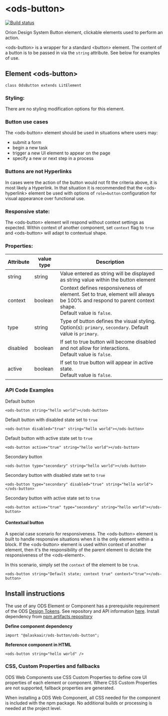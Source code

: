 # \<ods-button>

[![Build status](https://itsals.visualstudio.com/Orion%20Design%20System/_apis/build/status/ods-button)](https://itsals.visualstudio.com/Orion%20Design%20System/_build/latest?definitionId=3214)

Orion Design System Button element, clickable elements used to perform an action.

\<ods-button> is a wrapper for a standard \<button> element. The content of a button is to be passed in via the `string` attribute. See below for examples of use.

## Element \<ods-button>

```
class OdsButton extends LitElement
```

### Styling:

There are no styling modification options for this element.

### Button use cases

The \<ods-button> element should be used in situations where users may:

* submit a form
* begin a new task
* trigger a new UI element to appear on the page
* specify a new or next step in a process

### Buttons are not Hyperlinks

In cases were the action of the button would not fit the criteria above, it is most likely a Hyperlink. In that situation it is recommended that the \<ods-hyperlink> element be used with options of `role=button` configuration for visual appearance over functional use.

### Responsive state:

The \<ods-button> element will respond without context settings as expected. Within context of another component, set `context` flag to `true` and \<ods-button> will adapt to contextual shape.

### Properties:

| Attribute | value type | Description |
|----|----|----|
| string | string | Value entered as string will be displayed as string value within the button element |
| context | boolean | Context defines responsiveness of element. Set to true, element will always be 100% and respond to parent context shape. <br/>Default value is `false`. |
| type | string | Type of button defines the visual styling. <br/>Option(s): `primary`, `secondary`. Default value is `primary`.  |
| disabled | boolean | If set to true button will become disabled and not allow for interactions. <br/>Default value is `false`.  |
| active | boolean | If set to true button will appear in active state. <br/>Default value is `false`. |

### API Code Examples

Default button

```
<ods-button string="hello world"></ods-button>
```

Default button with disabled state set to `true`

```
<ods-button disabled="true" string="hello world"></ods-button>
```

Default button with active state set to `true`

```
<ods-button active="true" string="hello world"></ods-button>
```

Secondary button

```
<ods-button type="secondary" string="hello world"></ods-button>
```

Secondary button with disabled state set to `true`

```
<ods-button type="secondary" disabled="true" string="hello world"></ods-button>
```

Secondary button with active state set to `true`

```
<ods-button active="true" type="secondary" string="hello world"></ods-button>
```

#### Contextual button

A special case scenario for responsiveness. The \<ods-button> element is built to handle responsive situations when it is the only element within a block. If the \<ods-button> element is used within context of another element, then it's the responsibility of the parent element to dictate the responsiveness of the \<ods-element>.

In this scenario, simply set the `context` of the element to be `true`.

```
<ods-button string="Default state; context true" context="true"></ods-button>
```

## Install instructions

The use of any ODS Element or Component has a prerequisite requirement of the ODS [Design Tokens](https://itsals.visualstudio.com/Orion%20Design%20System/_packaging?_a=package&feed=as.com-npm&package=%40alaskaair%2Forion-design-tokens&protocolType=Npm&version=0.4.1419099). See repository and API information [here](https://itsals.visualstudio.com/Orion%20Design%20System/_git/designTokens?_a=readme). Install dependency from [npm artifacts repository](https://itsals.visualstudio.com/Orion%20Design%20System/_packaging?_a=package&feed=as.com-npm&package=%40alaskaair%2Fods-button&protocolType=Npm&version=0.1.1411490)

**Define component dependency**

```
import "@alaskaair/ods-button/ods-button";
```

**Reference component in HTML**

```
<ods-button string="hello world" />
```

### CSS, Custom Properties and fallbacks

ODS Web Components use CSS Custom Properties to define core UI properties of each element or component. Where CSS Custom Properties are not supported, fallback properties are generated.

When installing a ODS Web Component, all CSS needed for the component is included with the npm package. No additional builds or processing is needed at the project level.
